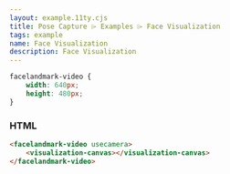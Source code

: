 ```yaml
---
layout: example.11ty.cjs
title: Pose Capture ⌲ Examples ⌲ Face Visualization
tags: example
name: Face Visualization
description: Face Visualization
---
```


<style>
  facelandmark-video {
    width: 640px;
    height: 480px;
  }
</style>
<facelandmark-video usecamera>
    <visualization-canvas></visualization-canvas>
</facelandmark-video>


```css
facelandmark-video {
    width: 640px;
    height: 480px;
}
```

<h3>HTML</h3>

```html
<facelandmark-video usecamera>
    <visualization-canvas></visualization-canvas>
</facelandmark-video>
```
